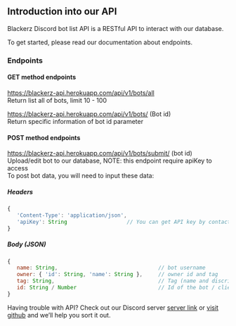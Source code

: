 ## Introduction into our API

Blackerz Discord bot list API is a RESTful API to interact with our database.

To get started, please read our documentation about endpoints.

### Endpoints

#### GET method endpoints<br>
https://blackerz-api.herokuapp.com/api/v1/bots/all<br>
Return list all of bots, limit 10 - 100

https://blackerz-api.herokuapp.com/api/v1/bots/ (Bot id)<br>
Return specific information of bot id parameter

#### POST method endpoints<br>
https://blackerz-api.herokuapp.com/api/v1/bots/submit/ (bot id)<br>
Upload/edit bot to our database, NOTE: this endpoint require apiKey to access<br>
To post bot data, you will need to input these data:<br>
##### Headers<br>
```js
{
   'Content-Type': 'application/json',
   'apiKey': String                   // You can get API key by contacting our API developer
}
```
##### Body (JSON)
```js
{
   name: String,                                // bot username
   owner: { 'id': String, 'name': String },     // owner id and tag
   tag: String,                                 // Tag (name and discriminator) of bot
   id: String / Number                          // Id of the bot / client id
}
```


Having trouble with API? Check out our Discord server [server link](https://discord.gg/BjnD867JAT) or [visit github](https://github.com/Blackerz-id/API-Blackerz) and we’ll help you sort it out.
